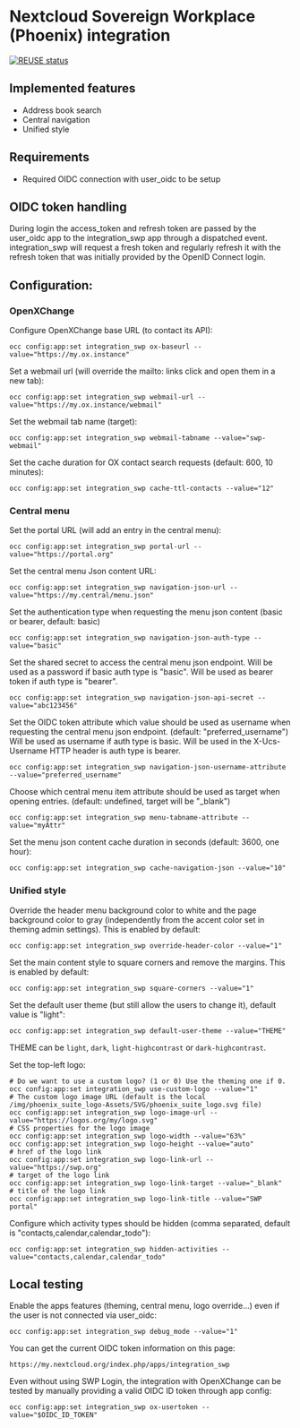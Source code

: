 <!--
  - SPDX-FileCopyrightText: 2021 Nextcloud GmbH and Nextcloud contributors
  - SPDX-License-Identifier: AGPL-3.0-or-later
-->
# Nextcloud Sovereign Workplace (Phoenix) integration

[![REUSE status](https://api.reuse.software/badge/github.com/nextcloud/integration_swp)](https://api.reuse.software/info/github.com/nextcloud/integration_swp)

## Implemented features

- Address book search
- Central navigation
- Unified style

## Requirements

- Required OIDC connection with user_oidc to be setup

## OIDC token handling

During login the access_token and refresh token are passed by the user_oidc app to the integration_swp app through a dispatched event.
integration_swp will request a fresh token and regularly refresh it with the refresh token that was initially provided by the OpenID Connect login.

## Configuration:

### OpenXChange

Configure OpenXChange base URL (to contact its API):

	occ config:app:set integration_swp ox-baseurl --value="https://my.ox.instance"

Set a webmail url (will override the mailto: links click and open them in a new tab):

	occ config:app:set integration_swp webmail-url --value="https://my.ox.instance/webmail"

Set the webmail tab name (target):

	occ config:app:set integration_swp webmail-tabname --value="swp-webmail"

Set the cache duration for OX contact search requests (default: 600, 10 minutes):

	occ config:app:set integration_swp cache-ttl-contacts --value="12"

### Central menu

Set the portal URL (will add an entry in the central menu):

	occ config:app:set integration_swp portal-url --value="https://portal.org"

Set the central menu Json content URL:

	occ config:app:set integration_swp navigation-json-url --value="https://my.central/menu.json"

Set the authentication type when requesting the menu json content (basic or bearer, default: basic)

	occ config:app:set integration_swp navigation-json-auth-type --value="basic"

Set the shared secret to access the central menu json endpoint.
Will be used as a password if basic auth type is "basic".
Will be used as bearer token if auth type is "bearer".

	occ config:app:set integration_swp navigation-json-api-secret --value="abc123456"

Set the OIDC token attribute which value should be used as username when requesting the central menu json endpoint.
(default: "preferred_username")
Will be used as username if auth type is basic.
Will be used in the X-Ucs-Username HTTP header is auth type is bearer.

	occ config:app:set integration_swp navigation-json-username-attribute --value="preferred_username"

Choose which central menu item attribute should be used as target when opening entries.
(default: undefined, target will be "_blank")

	occ config:app:set integration_swp menu-tabname-attribute --value="myAttr"

Set the menu json content cache duration in seconds (default: 3600, one hour):

	occ config:app:set integration_swp cache-navigation-json --value="10"

### Unified style

Override the header menu background color to white and  the page background color to gray
(independently from the accent color set in theming admin settings). This is enabled by default:

	occ config:app:set integration_swp override-header-color --value="1"

Set the main content style to square corners and remove the margins. This is enabled by default:

	occ config:app:set integration_swp square-corners --value="1"

Set the default user theme (but still allow the users to change it), default value is "light":

	occ config:app:set integration_swp default-user-theme --value="THEME"

THEME can be `light`, `dark`, `light-highcontrast` or `dark-highcontrast`.

Set the top-left logo:

	# Do we want to use a custom logo? (1 or 0) Use the theming one if 0.
	occ config:app:set integration_swp use-custom-logo --value="1"
	# The custom logo image URL (default is the local /img/phoenix_suite_logo-Assets/SVG/phoenix_suite_logo.svg file)
	occ config:app:set integration_swp logo-image-url --value="https://logos.org/my/logo.svg"
	# CSS properties for the logo image
	occ config:app:set integration_swp logo-width --value="63%"
	occ config:app:set integration_swp logo-height --value="auto"
	# href of the logo link
	occ config:app:set integration_swp logo-link-url --value="https://swp.org"
	# target of the logo link
	occ config:app:set integration_swp logo-link-target --value="_blank"
	# title of the logo link
	occ config:app:set integration_swp logo-link-title --value="SWP portal"

Configure which activity types should be hidden (comma separated, default is "contacts,calendar,calendar_todo"):

	occ config:app:set integration_swp hidden-activities --value="contacts,calendar,calendar_todo"

## Local testing

Enable the apps features (theming, central menu, logo override...) even if the user is not connected via user_oidc:

	occ config:app:set integration_swp debug_mode --value="1"

You can get the current OIDC token information on this page:

	https://my.nextcloud.org/index.php/apps/integration_swp

Even without using SWP Login, the integration with OpenXChange can be tested by manually providing a valid OIDC ID token through app config:

	occ config:app:set integration_swp ox-usertoken --value="$OIDC_ID_TOKEN"
